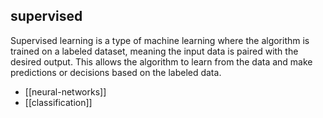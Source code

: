 ## supervised
Supervised learning is a type of machine learning where the algorithm is trained on a labeled dataset, meaning the input data is paired with the desired output. This allows the algorithm to learn from the data and make predictions or decisions based on the labeled data.


- [[neural-networks]]
- [[classification]]